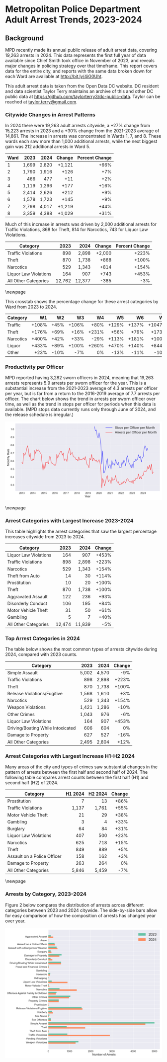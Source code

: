 # Metropolitan Police Department Adult Arrest Trends, 2023-2024

## Background

MPD recently made its annual public release of adult arrest data, covering 19,263 arrests in 2024. This data represents the first full year of data available since Chief Smith took office in November of 2023, and reveals major changes in policing strategy over that timeframe. This report covers data for the entire city, and reports with the same data broken down for each Ward are available at http://bit.ly/4iG0Uht. 

This adult arrest data is taken from the Open Data DC website. DC resident and data scientist Taylor Terry maintains an archive of this and other DC public data at https://github.com/taylorterry3/dc-public-data. Taylor can be reached at taylor.terry@gmail.com.

### Citywide Changes in Arrest Patterns

In 2024 there were 19,263 adult arrests citywide, a +27% change from 15,223 arrests in 2023 and a +30% change from the 2021-2023 average of 14,861. The increase in arrests was concentrated in Wards 1, 7, and 8. These wards each saw more than 1,000 additional arrests, while the next biggest gain was 212 additional arrests in Ward 5.

| Ward | 2023 | 2024 | Change | Percent Change |
|------|------:|------:|--------:|---------------:|
| 1 | 1,699 | 2,820 | +1,121 | +66% |
| 2 | 1,790 | 1,916 | +126 | +7% |
| 3 | 466 | 477 | +11 | +2% |
| 4 | 1,119 | 1,296 | +177 | +16% |
| 5 | 2,414 | 2,626 | +212 | +9% |
| 6 | 1,578 | 1,723 | +145 | +9% |
| 7 | 2,798 | 4,017 | +1,219 | +44% |
| 8 | 3,359 | 4,388 | +1,029 | +31% |

Much of this increase in arrests was driven by 2,000 additional arrests for Traffic Violations, 868 for Theft, 814 for Narcotics, 743 for Liquor Law Violations. 

| Category | 2023 | 2024 | Change | Percent Change |
|----------|------:|------:|--------:|---------------:|
| Traffic Violations | 898 | 2,898 | +2,000 | +223% |
| Theft | 870 | 1,738 | +868 | +100% |
| Narcotics | 529 | 1,343 | +814 | +154% |
| Liquor Law Violations | 164 | 907 | +743 | +453% |
| All Other Categories | 12,762 | 12,377 | -385 | -3% |

\newpage

This crosstab shows the percentage change for these arrest categories by Ward from 2023 to 2024.

|Category| W1 | W2 | W3 | W4 | W5 | W6 | W7 | W8 |
|--------|---:|---:|---:|---:|---:|---:|---:|----:|
| Traffic | +108% | +45% | +106% | +80% | +129% | +137% | +1047% | +211% |
| Theft | +176% | +69% | +16% | +231% | +56% | +79% | +173% | +89% |
| Narcotics | +400% | +42% | +33% | -29% | +113% | +181% | +100% | +229% |
| Liquor | +433% | +89% | +100% | +260% | +470% | +140% | +844% | +1369% |
| Other | +23% | -10% | -7% | 0% | -13% | -11% | -10% | +4% |

### Productivity per Officer

MPD reported having 3,282 sworn officers in 2024, meaning that 19,263 arrests represents 5.9 arrests per sworn officer for the year. This is a substantial increase from the 2021-2023 average of 4.3 arrests per officer per year, but is far from a return to the 2016-2019 average of 7.7 arrests per officer. The chart below shows the trend in arrests per sworn officer over time, as well as the trend in stops per officer for periods when this data is available. (MPD stops data currently runs only through June of 2024, and the release schedule is irregular.)

![Arrests and Stops per Officer](citywide_officer_trends.png)


\newpage
### Arrest Categories with Largest Increase 2023-2024
This table highlights the arrest categories that saw the largest percentage increases citywide from 2023 to 2024.

| Category | 2023 | 2024 | Change |
|----------|------:|------:|---------:|
| Liquor Law Violations | 164 | 907 | +453% |
| Traffic Violations | 898 | 2,898 | +223% |
| Narcotics | 529 | 1,343 | +154% |
| Theft from Auto | 14 | 30 | +114% |
| Prostitution | 10 | 20 | +100% |
| Theft | 870 | 1,738 | +100% |
| Aggravated Assault | 122 | 236 | +93% |
| Disorderly Conduct | 106 | 195 | +84% |
| Motor Vehicle Theft | 31 | 50 | +61% |
| Gambling | 5 | 7 | +40% |
| All Other Categories | 12,474 | 11,839 | -5% |
### Top Arrest Categories in 2024
The table below shows the most common types of arrests citywide during 2024, compared with 2023 counts.

| Category | 2023 | 2024 | Change |
|----------|------:|------:|---------:|
| Simple Assault | 5,002 | 4,570 | -9% |
| Traffic Violations | 898 | 2,898 | +223% |
| Theft | 870 | 1,738 | +100% |
| Release Violations/Fugitive | 1,568 | 1,610 | +3% |
| Narcotics | 529 | 1,343 | +154% |
| Weapon Violations | 1,421 | 1,286 | -10% |
| Other Crimes | 1,043 | 976 | -6% |
| Liquor Law Violations | 164 | 907 | +453% |
| Driving/Boating While Intoxicated | 606 | 604 | 0% |
| Damage to Property | 627 | 527 | -16% |
| All Other Categories | 2,495 | 2,804 | +12% |

### Arrest Categories with Largest Increase H1-H2 2024
Many areas of the city and types of crimes saw substantial changes in the pattern of arrests between the first half and second half of 2024. The following table compares arrest counts between the first half (H1) and second half (H2) of 2024.

| Category | H1 2024 | H2 2024 | Change |
|----------|---------:|---------:|---------:|
| Prostitution | 7 | 13 | +86% |
| Traffic Violations | 1,137 | 1,761 | +55% |
| Motor Vehicle Theft | 21 | 29 | +38% |
| Gambling | 3 | 4 | +33% |
| Burglary | 64 | 84 | +31% |
| Liquor Law Violations | 407 | 500 | +23% |
| Narcotics | 625 | 718 | +15% |
| Theft | 849 | 889 | +5% |
| Assault on a Police Officer | 158 | 162 | +3% |
| Damage to Property | 263 | 264 | 0% |
| All Other Categories | 5,846 | 5,459 | -7% |

\newpage
### Arrests by Category, 2023-2024
Figure 2 below compares the distribution of arrests across different categories between 2023 and 2024 citywide. The side-by-side bars allow for easy comparison of how the composition of arrests has changed year over year.

![Arrests by category](citywide_categories.png)
